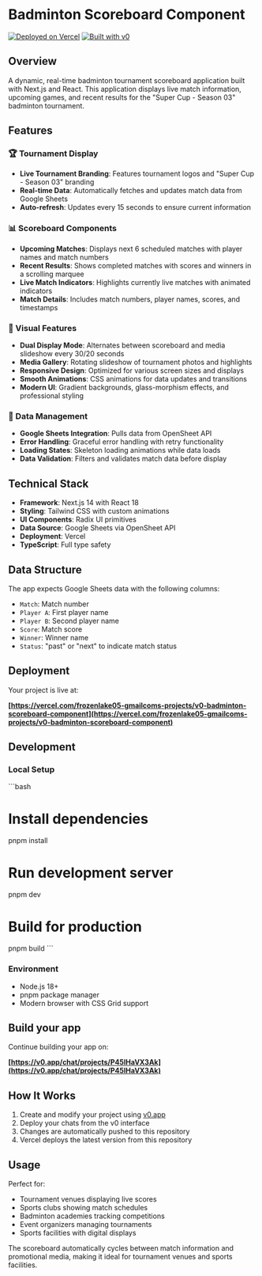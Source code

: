 # Badminton Scoreboard Component

[![Deployed on Vercel](https://img.shields.io/badge/Deployed%20on-Vercel-black?style=for-the-badge&logo=vercel)](https://vercel.com/frozenlake05-gmailcoms-projects/v0-badminton-scoreboard-component)
[![Built with v0](https://img.shields.io/badge/Built%20with-v0.app-black?style=for-the-badge)](https://v0.app/chat/projects/P45lHaVX3Ak)

## Overview

A dynamic, real-time badminton tournament scoreboard application built with Next.js and React. This application displays live match information, upcoming games, and recent results for the "Super Cup - Season 03" badminton tournament.

## Features

### 🏆 Tournament Display

-   **Live Tournament Branding**: Features tournament logos and "Super Cup - Season 03" branding
-   **Real-time Data**: Automatically fetches and updates match data from Google Sheets
-   **Auto-refresh**: Updates every 15 seconds to ensure current information

### 📊 Scoreboard Components

-   **Upcoming Matches**: Displays next 6 scheduled matches with player names and match numbers
-   **Recent Results**: Shows completed matches with scores and winners in a scrolling marquee
-   **Live Match Indicators**: Highlights currently live matches with animated indicators
-   **Match Details**: Includes match numbers, player names, scores, and timestamps

### 🎨 Visual Features

-   **Dual Display Mode**: Alternates between scoreboard and media slideshow every 30/20 seconds
-   **Media Gallery**: Rotating slideshow of tournament photos and highlights
-   **Responsive Design**: Optimized for various screen sizes and displays
-   **Smooth Animations**: CSS animations for data updates and transitions
-   **Modern UI**: Gradient backgrounds, glass-morphism effects, and professional styling

### 🔄 Data Management

-   **Google Sheets Integration**: Pulls data from OpenSheet API
-   **Error Handling**: Graceful error handling with retry functionality
-   **Loading States**: Skeleton loading animations while data loads
-   **Data Validation**: Filters and validates match data before display

## Technical Stack

-   **Framework**: Next.js 14 with React 18
-   **Styling**: Tailwind CSS with custom animations
-   **UI Components**: Radix UI primitives
-   **Data Source**: Google Sheets via OpenSheet API
-   **Deployment**: Vercel
-   **TypeScript**: Full type safety

## Data Structure

The app expects Google Sheets data with the following columns:

-   `Match`: Match number
-   `Player A`: First player name
-   `Player B`: Second player name
-   `Score`: Match score
-   `Winner`: Winner name
-   `Status`: "past" or "next" to indicate match status

## Deployment

Your project is live at:

**[https://vercel.com/frozenlake05-gmailcoms-projects/v0-badminton-scoreboard-component](https://vercel.com/frozenlake05-gmailcoms-projects/v0-badminton-scoreboard-component)**

## Development

### Local Setup

\`\`\`bash
# Install dependencies
pnpm install

# Run development server
pnpm dev

# Build for production
pnpm build
\`\`\`

### Environment

-   Node.js 18+
-   pnpm package manager
-   Modern browser with CSS Grid support

## Build your app

Continue building your app on:

**[https://v0.app/chat/projects/P45lHaVX3Ak](https://v0.app/chat/projects/P45lHaVX3Ak)**

## How It Works

1. Create and modify your project using [v0.app](https://v0.app)
2. Deploy your chats from the v0 interface
3. Changes are automatically pushed to this repository
4. Vercel deploys the latest version from this repository

## Usage

Perfect for:

-   Tournament venues displaying live scores
-   Sports clubs showing match schedules
-   Badminton academies tracking competitions
-   Event organizers managing tournaments
-   Sports facilities with digital displays

The scoreboard automatically cycles between match information and promotional media, making it ideal for tournament venues and sports facilities.

